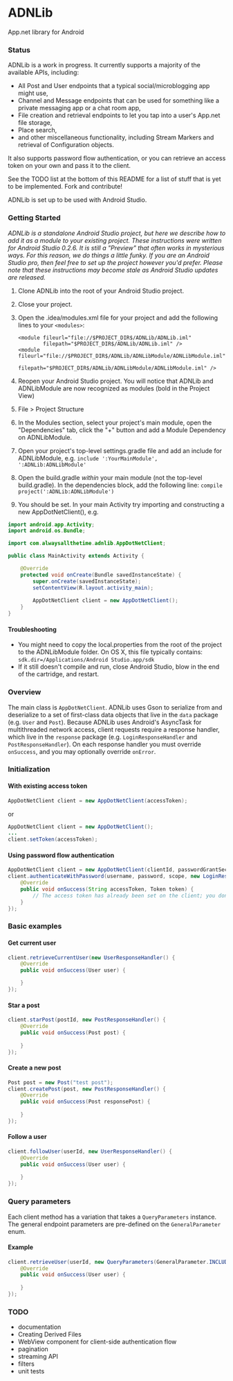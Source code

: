 ADNLib
======
App.net library for Android

### Status
ADNLib is a work in progress. It currently supports a majority of the available APIs, including:
* All Post and User endpoints that a typical social/microblogging app might use,
* Channel and Message endpoints that can be used for something like a private messaging app or a chat room app,
* File creation and retrieval endpoints to let you tap into a user's App.net file storage, 
* Place search,
* and other miscellaneous functionality, including Stream Markers and retrieval of Configuration objects.

It also supports password flow authentication, or you can retrieve an access token on your own and pass it to the client. 

See the TODO list at the bottom of this README for a list of stuff that is yet to be implemented. Fork and contribute!

ADNLib is set up to be used with Android Studio.

### Getting Started
*ADNLib is a standalone Android Studio project, but here we describe how to add it as a module to your existing project. These instructions were written for Android Studio 0.2.6. It is still a "Preview" that often works in mysterious ways. For this reason, we do things a little funky. If you are an Android Studio pro, then feel free to set up the project however you'd prefer. Please note that these instructions may become stale as Android Studio updates are released.*

1. Clone ADNLib into the root of your Android Studio project. 
2. Close your project.
3. Open the .idea/modules.xml file for your project and add the following lines to your ``<modules>``:
    
    ```
    <module fileurl="file://$PROJECT_DIR$/ADNLib/ADNLib.iml" 
            filepath="$PROJECT_DIR$/ADNLib/ADNLib.iml" />
    <module fileurl="file://$PROJECT_DIR$/ADNLib/ADNLibModule/ADNLibModule.iml"
            filepath="$PROJECT_DIR$/ADNLib/ADNLibModule/ADNLibModule.iml" />
    ```
4. Reopen your Android Studio project. You will notice that ADNLib and ADNLibModule are now recognized as modules (bold in the Project View)
5. File > Project Structure
6. In the Modules section, select your project's main module, open the "Dependencies" tab, click the "+" button and add a Module Dependency on ADNLibModule.
7. Open your project's top-level settings.gradle file and add an include for ADNLibModule, e.g.
`` include ':YourMainModule', ':ADNLib:ADNLibModule' ``
8. Open the build.gradle *within* your main module (not the top-level build.gradle). In the dependencies block, add the following line:
`` compile project(':ADNLib:ADNLibModule') ``
9. You should be set. In your main Activity try importing and constructing a new AppDotNetClient(), e.g.

```java
import android.app.Activity;
import android.os.Bundle;

import com.alwaysallthetime.adnlib.AppDotNetClient;

public class MainActivity extends Activity {

    @Override
    protected void onCreate(Bundle savedInstanceState) {
        super.onCreate(savedInstanceState);
        setContentView(R.layout.activity_main);
        
        AppDotNetClient client = new AppDotNetClient();
    }
}
```

#### Troubleshooting
* You might need to copy the local.properties from the root of the project to the ADNLibModule folder. On OS X, this file typically contains: ``sdk.dir=/Applications/Android Studio.app/sdk``
* If it still doesn't compile and run, close Android Studio, blow in the end of the cartridge, and restart.

### Overview
The main class is `AppDotNetClient`. ADNLib uses Gson to serialize from and deserialize to a set of first-class data objects that live in the `data` package (e.g. `User` and `Post`). Because ADNLib uses Android's AsyncTask for multithreaded network access, client requests require a response handler, which live in the `response` package (e.g. `LoginResponseHandler` and `PostResponseHandler`). On each response handler you must override `onSuccess`, and you may optionally override `onError`.

### Initialization
#### With existing access token
```java
AppDotNetClient client = new AppDotNetClient(accessToken);
```
or
```java
AppDotNetClient client = new AppDotNetClient();
...
client.setToken(accessToken);
```

#### Using password flow authentication
```java
AppDotNetClient client = new AppDotNetClient(clientId, passwordGrantSecret);
client.authenticateWithPassword(username, password, scope, new LoginResponseHandler() {
    @Override
    public void onSuccess(String accessToken, Token token) {
        // The access token has already been set on the client; you don't need to call setToken() here.
    }
});
```

### Basic examples
#### Get current user
```java
client.retrieveCurrentUser(new UserResponseHandler() {
    @Override
    public void onSuccess(User user) {

    }
});
```

#### Star a post
```java
client.starPost(postId, new PostResponseHandler() {
    @Override
    public void onSuccess(Post post) {
        
    }
});
```

#### Create a new post
```java
Post post = new Post("test post");
client.createPost(post, new PostResponseHandler() {
    @Override
    public void onSuccess(Post responsePost) {
        
    }
});
```

#### Follow a user
```java
client.followUser(userId, new UserResponseHandler() {
    @Override
    public void onSuccess(User user) {
        
    }
});
```

### Query parameters
Each client method has a variation that takes a `QueryParameters` instance. The general endpoint parameters are pre-defined on the `GeneralParameter` enum.
#### Example
```java
client.retrieveUser(userId, new QueryParameters(GeneralParameter.INCLUDE_ANNOTATIONS), new UserResponseHandler() {
    @Override
    public void onSuccess(User user) {
        
    }
});
```

### TODO
- documentation
- Creating Derived Files
- WebView component for client-side authentication flow
- pagination
- streaming API
- filters
- unit tests

